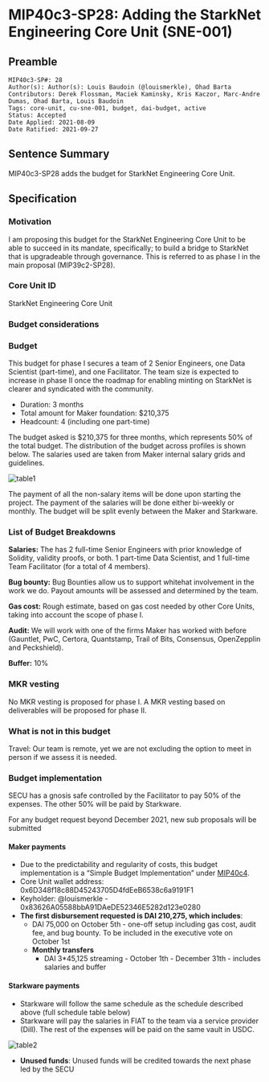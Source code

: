 # MIP40c3-SP28: Adding the StarkNet Engineering Core Unit (SNE-001)

## Preamble

```
MIP40c3-SP#: 28
Author(s): Author(s): Louis Baudoin (@louismerkle), Ohad Barta
Contributors: Derek Flossman, Maciek Kaminsky, Kris Kaczor, Marc-Andre Dumas, Ohad Barta, Louis Baudoin
Tags: core-unit, cu-sne-001, budget, dai-budget, active
Status: Accepted
Date Applied: 2021-08-09
Date Ratified: 2021-09-27
```

## Sentence Summary

MIP40c3-SP28 adds the budget for StarkNet Engineering Core Unit.

## Specification

### Motivation

I am proposing this budget for the StarkNet Engineering Core Unit to be able to succeed in its mandate, specifically; to build a bridge to StarkNet that is upgradeable through governance. This is referred to as phase I in the main proposal (MIP39c2-SP28).

### Core Unit ID

StarkNet Engineering Core Unit

### Budget considerations

### Budget

This budget for phase I secures a team of 2 Senior Engineers, one Data Scientist (part-time), and one Facilitator. The team size is expected to increase in phase II once the roadmap for enabling minting on StarkNet is clearer and syndicated with the community.

* Duration: 3 months
* Total amount for Maker foundation: $210,375
* Headcount: 4 (including one part-time)

The budget asked is $210,375 for three months, which represents 50% of the total budget. The distribution of the budget across profiles is shown below. The salaries used are taken from Maker internal salary grids and guidelines.

![table1](https://github.com/makerdao/mips/blob/master/MIP40/MIP40c3-Subproposals/supporting_materials/MIP40c3-SP28/table1.png)

The payment of all the non-salary items will be done upon starting the project. The payment of the salaries will be done either bi-weekly or monthly. The budget will be split evenly between the Maker and Starkware.

### List of Budget Breakdowns

**Salaries:** The has 2 full-time Senior Engineers with prior knowledge of Solidity, validity proofs, or both. 1 part-time Data Scientist, and 1 full-time Team Facilitator (for a total of 4 members).

**Bug bounty:** Bug Bounties allow us to support whitehat involvement in the work we do. Payout amounts will be assessed and determined by the team.

**Gas cost:** Rough estimate, based on gas cost needed by other Core Units, taking into account the scope of phase I.

**Audit:** We will work with one of the firms Maker has worked with before (Gauntlet, PwC, Certora, Quantstamp, Trail of Bits, Consensus, OpenZepplin and Peckshield).

**Buffer:** 10%

### MKR vesting

No MKR vesting is proposed for phase I. A MKR vesting based on deliverables will be proposed for phase II.

### What is not in this budget

Travel: Our team is remote, yet we are not excluding the option to meet in person if we assess it is needed.

### Budget implementation

SECU has a gnosis safe controlled by the Facilitator to pay 50% of the expenses. The other 50% will be paid by Starkware.

For any budget request beyond December 2021, new sub proposals will be submitted

#### Maker payments

* Due to the predictability and regularity of costs, this budget implementation is a “Simple Budget Implementation” under [MIP40c4](https://github.com/makerdao/mips/blob/master/MIP40/mip40.md#mip40c4-budget-implementation-details).
* Core Unit wallet address: 0x6D348f18c88D45243705D4fdEeB6538c6a9191F1
* Keyholder: @louismerkle - 0x83626A05588bbA91DAeDE52346E5282d123e0280
* **The first disbursement requested is DAI 210,275, which includes**:
	* DAI 75,000 on October 5th - one-off setup including gas cost, audit fee, and bug bounty. To be included in the executive vote on October 1st
	* **Monthly transfers**
		* DAI 3*45,125 streaming - October 1th - December 31th - includes salaries and buffer

#### Starkware payments

* Starkware will follow the same schedule as the schedule described above (full schedule table below)
* Starkware will pay the salaries in FIAT to the team via a service provider (Dill). The rest of the expenses will be paid on the same vault in USDC.

![table2](https://github.com/makerdao/mips/blob/master/MIP40/MIP40c3-Subproposals/supporting_materials/MIP40c3-SP28/table2.png)

* **Unused funds**: Unused funds will be credited towards the next phase led by the SECU
